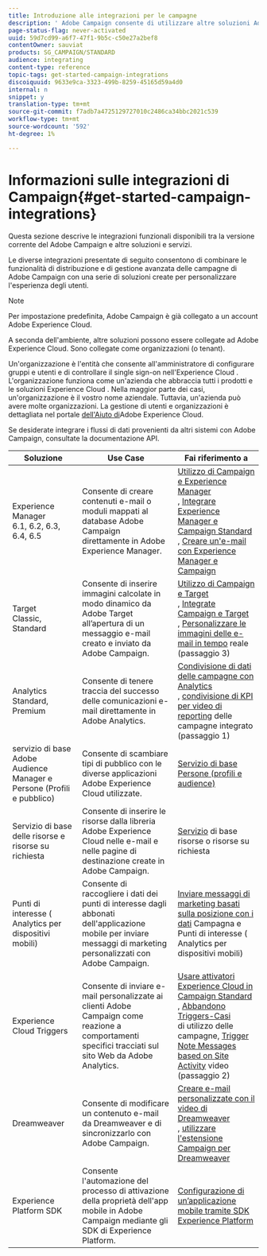 ```yaml
---
title: Introduzione alle integrazioni per le campagne
description: ' Adobe Campaign consente di utilizzare altre soluzioni Adobe e combinare le diverse funzionalità.'
page-status-flag: never-activated
uuid: 59d7cd99-a6f7-47f1-9b5c-c50e27a2bef8
contentOwner: sauviat
products: SG_CAMPAIGN/STANDARD
audience: integrating
content-type: reference
topic-tags: get-started-campaign-integrations
discoiquuid: 9633e9ca-3323-499b-8259-45165d59a4d0
internal: n
snippet: y
translation-type: tm+mt
source-git-commit: f7adb7a4725129727010c2486ca34bbc2021c539
workflow-type: tm+mt
source-wordcount: '592'
ht-degree: 1%

---
```



# Informazioni sulle integrazioni di Campaign{#get-started-campaign-integrations}

Questa sezione descrive le integrazioni funzionali disponibili tra la versione corrente del Adobe Campaign  e altre soluzioni e servizi.

Le diverse integrazioni presentate di seguito consentono di combinare le funzionalità di distribuzione e di gestione avanzata delle campagne di  Adobe Campaign con una serie di soluzioni create per personalizzare l&#39;esperienza degli utenti.

>[!NOTE]
>
> Per impostazione predefinita,  Adobe Campaign è già collegato a un account Adobe Experience Cloud.

A seconda dell&#39;ambiente, altre soluzioni possono essere collegate ad Adobe Experience Cloud. Sono collegate come organizzazioni (o tenant).

Un&#39;organizzazione è l&#39;entità che consente all&#39;amministratore di configurare gruppi e utenti e di controllare il single sign-on nell&#39;Experience Cloud . L&#39;organizzazione funziona come un&#39;azienda che abbraccia tutti i prodotti e le soluzioni Experience Cloud . Nella maggior parte dei casi, un&#39;organizzazione è il vostro nome aziendale. Tuttavia, un&#39;azienda può avere molte organizzazioni. La gestione di utenti e organizzazioni è dettagliata nel portale [dell&#39;Aiuto di](https://docs.adobe.com/content/help/en/core-services/interface/manage-users-and-products/organizations.html)Adobe Experience Cloud.

Se desiderate integrare i flussi di dati provenienti da altri sistemi con  Adobe Campaign, consultate la documentazione [](../../api/using/get-started-apis.md)API.

<table> 
 <thead> 
  <tr> 
   <th> Soluzione<br /> </th> 
   <th> Use Case<br /> </th> 
   <th> Fai riferimento a<br /> </th> 
  </tr> 
 </thead> 
 <tbody> 
  <tr> 
   <td>  Experience Manager<br /> 6.1, 6.2, 6.3, 6.4, 6.5<br /> </td> 
   <td> Consente di creare contenuti e-mail o moduli mappati al database  Adobe Campaign direttamente in  Adobe Experience Manager.<br /> </td> 
   <td> 
     <a href="../../integrating/using/integrating-with-experience-manager.md">Utilizzo di Campaign e  Experience Manager</a><br/>, <a href="https://helpx.adobe.com/experience-manager/6-4/sites/administering/using/campaignstandard.html">Integrare  Experience Manager e Campaign Standard</a> <br/>, <a href="https://docs.campaign.adobe.com/doc/standard/getting_started/en/ACS_AEM.html">Creare un'e-mail con  Experience Manager e Campaign</a> 
    </td> 
  </tr> 
  <tr> 
   <td> Target<br /> Classic, Standard<br /> </td> 
   <td> Consente di inserire immagini calcolate in modo dinamico da  Adobe Target all’apertura di un messaggio e-mail creato e inviato da  Adobe Campaign.<br /> </td> 
   <td> 
    <a href="../../integrating/using/about-campaign-target-integration.md">Utilizzo di Campaign e Target</a> <br/>, <a href="https://docs.adobe.com/content/help/en/target/using/integrate/campaign-and-target.html">Integrate Campaign e Target</a><br/>, <a href="https://helpx.adobe.com/marketing-cloud/how-to/email-marketing.html">Personalizzare le immagini delle e-mail in tempo</a> reale (passaggio 3)
    </td> 
  </tr> 
  <tr> 
   <td>  Analytics<br /> Standard, Premium <br /> </td> 
   <td> Consente di tenere traccia del successo delle comunicazioni e-mail direttamente in Adobe  Analytics.<br /> </td> 
   <td> 
    <a href="../../integrating/using/about-campaign-analytics-integration.md">Condivisione di dati delle campagne con  Analytics</a><br/>, <a href="https://helpx.adobe.com/marketing-cloud/how-to/email-marketing.html">condivisione di KPI per video di reporting</a> delle campagne integrato (passaggio 1)
    </td> 
  </tr> 
  <tr> 
   <td>  servizio di base Adobe Audience Manager e Persone (Profili e pubblico)<br /> </td> 
   <td> Consente di scambiare tipi di pubblico con le diverse applicazioni Adobe Experience Cloud utilizzate.<br /> </td> 
   <td> <a href="../../integrating/using/about-campaign-audience-manager-or-people-core-service-integration.md">Servizio di base Persone (profili e audience)</a><br /> </td> 
  </tr> 
  <tr> 
   <td> Servizio di base delle risorse e risorse su richiesta<br /> </td> 
   <td> Consente di inserire le risorse dalla libreria Adobe Experience Cloud nelle e-mail e nelle pagine di destinazione create in  Adobe Campaign.<br /> </td> 
   <td> <a href="../../integrating/using/working-with-campaign-and-assets-core-service.md">Servizio</a> di base risorse o risorse su richiesta<br /> </td> 
  </tr> 
  <tr> 
   <td> Punti di interesse ( Analytics per dispositivi mobili)<br /> </td> 
   <td> Consente di raccogliere i dati dei punti di interesse dagli abbonati dell'applicazione mobile per inviare messaggi di marketing personalizzati con  Adobe Campaign.<br /> </td> 
   <td> <a href="../../integrating/using/about-campaign-points-of-interest-data-integration.md">Inviare messaggi di marketing basati sulla posizione con i dati</a> Campagna e Punti di interesse ( Analytics per dispositivi mobili)<br /> </td> 
  </tr> 
  <tr> 
   <td> Experience Cloud Triggers<br /> </td> 
   <td> Consente di inviare e-mail personalizzate ai clienti  Adobe Campaign come reazione a comportamenti specifici tracciati sul sito Web da Adobe  Analytics.<br /> </td> 
   <td> 
    <a href="../../integrating/using/about-adobe-experience-cloud-triggers.md">Usare  attivatori Experience Cloud in Campaign Standard</a><br/>, <a href="../../integrating/using/abandonment-triggers-use-cases.md">Abbandono Triggers-Casi</a><br/>di utilizzo delle campagne, <a href="https://helpx.adobe.com/marketing-cloud/how-to/email-marketing.html">Trigger Note Messages based on Site Activity</a> video (passaggio 2)
    </td> 
  </tr> 
  <tr> 
   <td> Dreamweaver<br /> </td> 
   <td> Consente di modificare un contenuto e-mail da Dreamweaver e di sincronizzarlo con  Adobe Campaign.<br /> </td> 
   <td> 
    <a href="https://docs.adobe.com/content/help/en/campaign-learn/campaign-standard-tutorials/designing-content/email-designer/dreamweaver-integration.html">Creare e-mail personalizzate con il video di Dreamweaver</a> <br/>, <a href="https://helpx.adobe.com/dreamweaver/using/working-with-dreamweaver-and-campaign.html">utilizzare l'estensione Campaign per Dreamweaver</a> 
  </td> 
  </tr> 
  <tr> 
   <td>  Experience Platform SDK<br /> </td> 
   <td> Consente l'automazione del processo di attivazione della proprietà dell'app mobile in  Adobe Campaign mediante gli SDK  di Experience Platform.<br /> </td> 
   <td> <a href="https://helpx.adobe.com/campaign/kb/configuring-app-sdk.html">Configurazione di un’applicazione mobile tramite  SDK Experience Platform</a><br /> </td> 
  </tr> 
 </tbody> 
</table>

